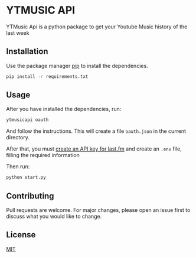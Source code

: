 # YTMUSIC API

YTMusic Api is a python package to get your Youtube Music history of the last week

## Installation

Use the package manager [pip](https://pip.pypa.io/en/stable/) to install the dependencies.

```bash
pip install -r requirements.txt
```

## Usage

After you have installed the dependencies, run:

```bash
ytmusicapi oauth
```

And follow the instructions. This will create a file `oauth.json` in the current directory.

After that, you must [create an API key for last.fm](https://www.last.fm/api/account/create) and create an `.env` file, filling the required information

Then run:

```bash
python start.py
```

## Contributing

Pull requests are welcome. For major changes, please open an issue first
to discuss what you would like to change.

## License

[MIT](https://choosealicense.com/licenses/mit/)
